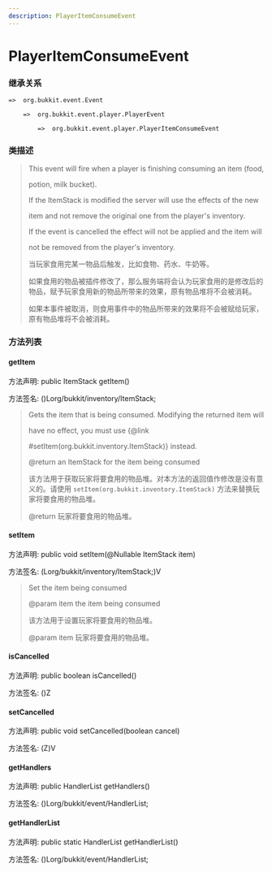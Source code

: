 ```yaml
---
description: PlayerItemConsumeEvent
---
```


# PlayerItemConsumeEvent

### 继承关系

    =>  org.bukkit.event.Event

        =>  org.bukkit.event.player.PlayerEvent

            =>  org.bukkit.event.player.PlayerItemConsumeEvent

### 类描述

> This event will fire when a player is finishing consuming an item (food,
>
> potion, milk bucket).
>
> If the ItemStack is modified the server will use the effects of the new
>
> item and not remove the original one from the player's inventory.
>
> If the event is cancelled the effect will not be applied and the item will
>
> not be removed from the player's inventory.
>
>
> 
> 当玩家食用完某一物品后触发，比如食物、药水、牛奶等。
>
> 如果食用的物品被插件修改了，那么服务端将会认为玩家食用的是修改后的物品，赋予玩家食用新的物品所带来的效果，原有物品堆将不会被消耗。
>
> 如果本事件被取消，则食用事件中的物品所带来的效果将不会被赋给玩家，原有物品堆将不会被消耗。

### 方法列表

#### getItem

方法声明: public ItemStack getItem()

方法签名: ()Lorg/bukkit/inventory/ItemStack;

> Gets the item that is being consumed. Modifying the returned item will
>
> have no effect, you must use {@link
>
> #setItem(org.bukkit.inventory.ItemStack)} instead.
>
> @return an ItemStack for the item being consumed
>
>
> 
> 该方法用于获取玩家将要食用的物品堆。对本方法的返回值作修改是没有意义的。请使用 `setItem(org.bukkit.inventory.ItemStack)` 方法来替换玩家将要食用的物品堆。
>
> @return 玩家将要食用的物品堆。

#### setItem

方法声明: public void setItem(@Nullable ItemStack item)

方法签名: (Lorg/bukkit/inventory/ItemStack;)V

> Set the item being consumed
>
> @param item the item being consumed
>
>
> 
> 该方法用于设置玩家将要食用的物品堆。
> 
> @param item 玩家将要食用的物品堆。

#### isCancelled

方法声明: public boolean isCancelled()

方法签名: ()Z

#### setCancelled

方法声明: public void setCancelled(boolean cancel)

方法签名: (Z)V

#### getHandlers

方法声明: public HandlerList getHandlers()

方法签名: ()Lorg/bukkit/event/HandlerList;

#### getHandlerList

方法声明: public static HandlerList getHandlerList()

方法签名: ()Lorg/bukkit/event/HandlerList;
